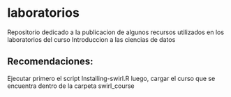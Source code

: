 # laboratorios
Repositorio dedicado a la publicacion de algunos recursos utilizados en los laboratorios del curso Introduccion a las ciencias de datos

## Recomendaciones:

Ejecutar primero el script Installing-swirl.R
luego, cargar el curso que se encuentra dentro de la carpeta swirl_course
